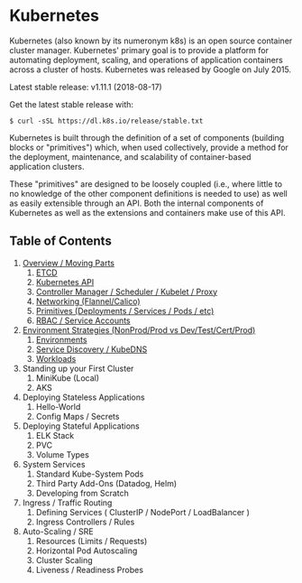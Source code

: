 # Kubernetes

Kubernetes (also known by its numeronym k8s) is an open source container cluster manager. Kubernetes' primary goal is to provide a platform for automating deployment, scaling, and operations of application containers across a cluster of hosts. Kubernetes was released by Google on July 2015.

Latest stable release: v1.11.1 (2018-08-17)

Get the latest stable release with:
```
$ curl -sSL https://dl.k8s.io/release/stable.txt
```

Kubernetes is built through the definition of a set of components (building blocks or "primitives") which, when used collectively, provide a method for the deployment, maintenance, and scalability of container-based application clusters.

These "primitives" are designed to be loosely coupled (i.e., where little to no knowledge of the other component definitions is needed to use) as well as easily extensible through an API. Both the internal components of Kubernetes as well as the extensions and containers make use of this API.

## Table of Contents

1. [Overview / Moving Parts](01_overview)
   1. [ETCD](01_overview/01_etcd.md)
   2. [Kubernetes API](01_overview/02_kubernetes_api.md)
   3. [Controller Manager / Scheduler / Kubelet / Proxy](01_overview/03_controller_manager-scheduler-kubelet-proxy.md)
   4. [Networking (Flannel/Calico)](01_overview/04_networking.md)
   5. [Primitives (Deployments / Services / Pods / etc)](01_overview/05_k8s_primitives.md)
   6. [RBAC / Service Accounts](01_overview/06_rbac.md)
2. [Environment Strategies (NonProd/Prod vs Dev/Test/Cert/Prod)](02_environment_strategies)
   1. [Environments](02_environment_strategies/01_environments.md)
   2. [Service Discovery / KubeDNS](02_environment_strategies/02_service_discovery.md)
   3. [Workloads](02_environment_strategies/03_workloads.md)
3. Standing up your First Cluster
   1. MiniKube (Local)
   2. AKS
4. Deploying Stateless Applications
   1. Hello-World
   2. Config Maps / Secrets
5. Deploying Stateful Applications
   1. ELK Stack
   2. PVC
   3. Volume Types
6. System Services
   1. Standard Kube-System Pods
   2. Third Party Add-Ons (Datadog, Helm)
   3. Developing from Scratch
7. Ingress / Traffic Routing
   1. Defining Services ( ClusterIP / NodePort / LoadBalancer )
   2. Ingress Controllers / Rules
8. Auto-Scaling / SRE
   1. Resources (Limits / Requests)
   2. Horizontal Pod Autoscaling
   3. Cluster Scaling
   4. Liveness / Readiness Probes